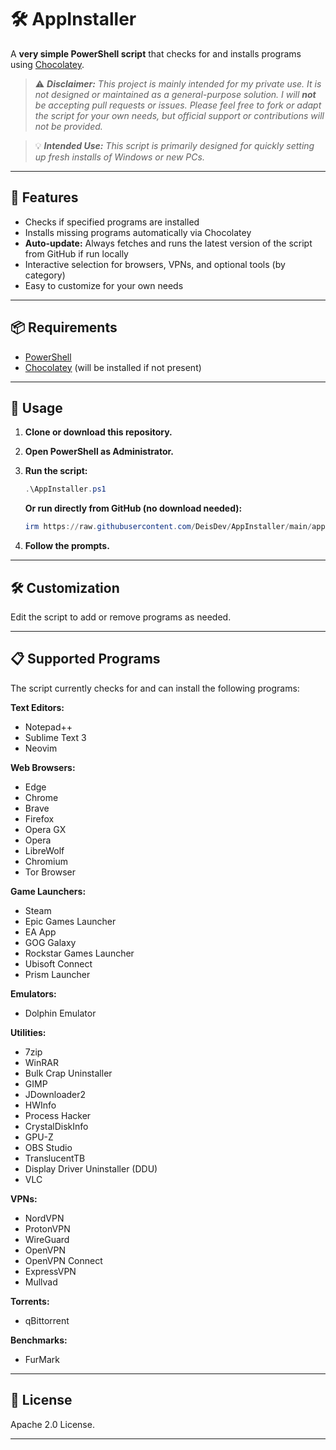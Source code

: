 # 🛠️ AppInstaller

A **very simple PowerShell script** that checks for and installs programs using [Chocolatey](https://chocolatey.org/).

> ⚠️ _**Disclaimer:** This project is mainly intended for my private use. It is not designed or maintained as a general-purpose solution. I will **not** be accepting pull requests or issues. Please feel free to fork or adapt the script for your own needs, but official support or contributions will not be provided._

> 💡 _**Intended Use:** This script is primarily designed for quickly setting up fresh installs of Windows or new PCs._

---

## 🚀 Features

- Checks if specified programs are installed
- Installs missing programs automatically via Chocolatey
- **Auto-update:** Always fetches and runs the latest version of the script from GitHub if run locally
- Interactive selection for browsers, VPNs, and optional tools (by category)
- Easy to customize for your own needs

---

## 📦 Requirements

- [PowerShell](https://docs.microsoft.com/en-us/powershell/)
- [Chocolatey](https://chocolatey.org/install) (will be installed if not present)

---

## 📝 Usage

1. **Clone or download this repository.**
2. **Open PowerShell as Administrator.**
3. **Run the script:**

   ```powershell
   .\AppInstaller.ps1
   ```

   **Or run directly from GitHub (no download needed):**

   ```powershell
   irm https://raw.githubusercontent.com/DeisDev/AppInstaller/main/appinstaller.ps1 | iex
   ```

4. **Follow the prompts.**

---

## 🛠️ Customization

Edit the script to add or remove programs as needed.

---

## 📋 Supported Programs

The script currently checks for and can install the following programs:

**Text Editors:**
- Notepad++
- Sublime Text 3
- Neovim

**Web Browsers:**
- Edge
- Chrome
- Brave
- Firefox
- Opera GX
- Opera
- LibreWolf
- Chromium
- Tor Browser

**Game Launchers:**
- Steam
- Epic Games Launcher
- EA App
- GOG Galaxy
- Rockstar Games Launcher
- Ubisoft Connect
- Prism Launcher

**Emulators:**
- Dolphin Emulator

**Utilities:**
- 7zip
- WinRAR
- Bulk Crap Uninstaller
- GIMP
- JDownloader2
- HWInfo
- Process Hacker
- CrystalDiskInfo
- GPU-Z
- OBS Studio
- TranslucentTB
- Display Driver Uninstaller (DDU)
- VLC

**VPNs:**
- NordVPN
- ProtonVPN
- WireGuard
- OpenVPN
- OpenVPN Connect
- ExpressVPN
- Mullvad

**Torrents:**
- qBittorrent

**Benchmarks:**
- FurMark

---

## 📄 License

Apache 2.0 License.

---

